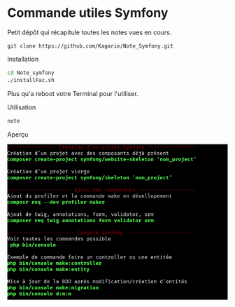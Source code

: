 # Commande utiles Symfony

Petit dépôt qui récapitule toutes les notes vues en cours.

```
git clone https://github.com/Kagarie/Note_Symfony.git
```

Installation

```BASH
cd Note_symfony
./installFac.sh
```
Plus qu'a reboot votre Terminal pour l'utiliser.

Utilisation 
```BASH
note
```

Aperçu

![](image/note.png)

